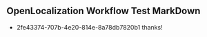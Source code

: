 ## OpenLocalization Workflow Test MarkDown
* 2fe43374-707b-4e20-814e-8a78db7820b1 thanks!

<!--HONumber=Aug16_HO5-->


